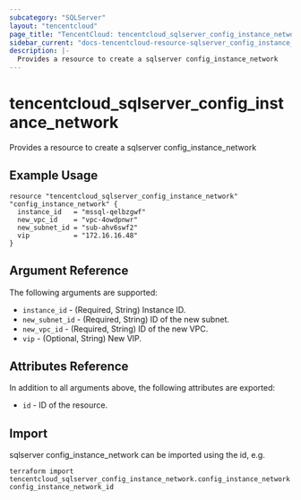 ```yaml
---
subcategory: "SQLServer"
layout: "tencentcloud"
page_title: "TencentCloud: tencentcloud_sqlserver_config_instance_network"
sidebar_current: "docs-tencentcloud-resource-sqlserver_config_instance_network"
description: |-
  Provides a resource to create a sqlserver config_instance_network
---
```


# tencentcloud_sqlserver_config_instance_network

Provides a resource to create a sqlserver config_instance_network

## Example Usage

```hcl
resource "tencentcloud_sqlserver_config_instance_network" "config_instance_network" {
  instance_id   = "mssql-qelbzgwf"
  new_vpc_id    = "vpc-4owdpnwr"
  new_subnet_id = "sub-ahv6swf2"
  vip           = "172.16.16.48"
}
```

## Argument Reference

The following arguments are supported:

* `instance_id` - (Required, String) Instance ID.
* `new_subnet_id` - (Required, String) ID of the new subnet.
* `new_vpc_id` - (Required, String) ID of the new VPC.
* `vip` - (Optional, String) New VIP.

## Attributes Reference

In addition to all arguments above, the following attributes are exported:

* `id` - ID of the resource.



## Import

sqlserver config_instance_network can be imported using the id, e.g.

```
terraform import tencentcloud_sqlserver_config_instance_network.config_instance_network config_instance_network_id
```

